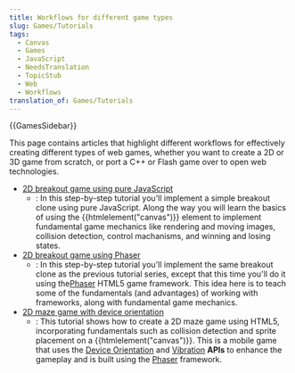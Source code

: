 ```yaml
---
title: Workflows for different game types
slug: Games/Tutorials
tags:
  - Canvas
  - Games
  - JavaScript
  - NeedsTranslation
  - TopicStub
  - Web
  - Workflows
translation_of: Games/Tutorials
---
```

{{GamesSidebar}}

This page contains articles that highlight different workflows for effectively creating different types of web games, whether you want to create a 2D or 3D game from scratch, or port a C++ or Flash game over to open web technologies.

- [2D breakout game using pure JavaScript](/en-US/docs/Games/Workflows/2D_Breakout_game_pure_JavaScript)
  - : In this step-by-step tutorial you'll implement a simple breakout clone using pure JavaScript. Along the way you will learn the basics of using the {{htmlelement("canvas")}} element to implement fundamental game mechanics like rendering and moving images, collision detection, control machanisms, and winning and losing states.
- [2D breakout game using Phaser](/en-US/docs/Games/Workflows/2D_breakout_game_Phaser)
  - : In this step-by-step tutorial you'll implement the same breakout clone as the previous tutorial series, except that this time you'll do it using the[Phaser](http://phaser.io/) HTML5 game framework. This idea here is to teach some of the fundamentals (and advantages) of working with frameworks, along with fundamental game mechanics.
- [2D maze game with device orientation](/en-US/docs/Games/Workflows/HTML5_Gamedev_Phaser_Device_Orientation)
  - : This tutorial shows how to create a 2D maze game using HTML5, incorporating fundamentals such as collision detection and sprite placement on a {{htmlelement("canvas")}}. This is a mobile game that uses the [Device Orientation](/en-US/Apps/Build/gather_and_modify_data/responding_to_device_orientation_changes) and [Vibration](/en-US/docs/Web/Guide/API/Vibration) **APIs** to enhance the gameplay and is built using the [Phaser](http://phaser.io/) framework.
